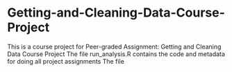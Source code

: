 # Getting-and-Cleaning-Data-Course-Project
This is a course project for Peer-graded Assignment: Getting and Cleaning Data Course Project
The file run_analysis.R contains the code and metadata for doing all project assignments
The file 
